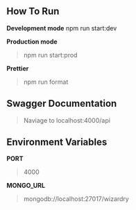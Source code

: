 ## How To Run

**Development mode**
npm run start:dev <br/>

**Production mode**

> npm run start:prod <br/>

**Prettier**

> npm run format <br/>

## Swagger Documentation

> Naviage to localhost:4000/api

## Environment Variables

**PORT**

> 4000

**MONGO_URL**

> mongodb://localhost:27017/wizardry

